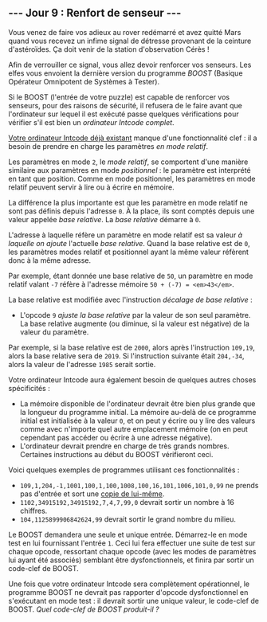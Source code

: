 ## --- Jour 9 : Renfort de senseur ---

Vous venez de faire vos adieux au rover redémarré et avez quitté Mars quand vous recevez un infime signal de détresse provenant de la ceinture d'astéroïdes. Ça doit venir de la station d'observation Cérès !

Afin de verrouiller ce signal, vous allez devoir renforcer vos senseurs. Les elfes vous envoient la dernière version du programme *BOOST* (Basique Opérateur Omnipotent de Systèmes à Tester).

Si le BOOST (l'entrée de votre puzzle) est capable de renforcer vos senseurs, pour des raisons de sécurité, il refusera de le faire avant que l'ordinateur sur lequel il est exécuté passe quelques vérifications pour vérifier s'il est bien un *ordinateur Intcode complet*.

[Votre ordinateur Intcode déjà existant](https://openhivefr.github.io/summercode/2020/day/9) manque d'une fonctionnalité clef : il a besoin de prendre en charge les paramètres *en mode relatif*.

Les paramètres en mode `2`, le *mode relatif*, se comportent d'une manière similaire aux paramètres en mode *positionnel* : le paramètre est interprété en tant que position. Comme en mode positionnel, les paramètres en mode relatif peuvent servir à lire ou à écrire en mémoire.

La différence la plus importante est que les paramètre en mode relatif ne sont pas définis depuis l'adresse `0`. À la place, ils sont comptés depuis une valeur appelée *base relative*. La *base relative* démarre à `0`.

L'adresse à laquelle réfère un paramètre en mode relatif est sa valeur *à laquelle on ajoute* l'actuelle *base relative*. Quand la base relative est de `0`, les paramètres modes relatif et positionnel ayant la même valeur réfèrent donc à la même adresse.

Par exemple, étant donnée une base relative de `50`, un paramètre en mode relatif valant `-7` réfère à l'adresse mémoire ``50 + (-7) = <em>43</em>``.

La base relative est modifiée avec l'instruction *décalage de base relative* :

- L'opcode `9` *ajuste la base relative* par la valeur de son seul paramètre. La base relative augmente (ou diminue, si la valeur est négative) de la valeur du paramètre.

Par exemple, si la base relative est de `2000`, alors après l'instruction ``109,19``, alors la base relative sera de `2019`. Si l'instruction suivante était ``204,-34``, alors la valeur de l'adresse `1985` serait sortie.

Votre ordinateur Intcode aura également besoin de quelques autres choses spécificités :

- La mémoire disponible de l'ordinateur devrait être bien plus grande que la longueur du programme initial. La mémoire au-delà de ce programme initial est initialisée à la valeur `0`, et on peut y écrire ou y lire des valeurs comme avec n'importe quel autre emplacement mémoire (on en peut cependant pas accéder ou écrire à une adresse négative).
- L'ordinateur devrait prendre en charge de très grands nombres. Certaines instructions au début du BOOST vérifieront ceci.

Voici quelques exemples de programmes utilisant ces fonctionnalités :

- ``109,1,204,-1,1001,100,1,100,1008,100,16,101,1006,101,0,99`` ne prends pas d'entrée et sort une [copie de lui-même](https://fr.wikipedia.org/wiki/Quine_(informatique)).
- ``1102,34915192,34915192,7,4,7,99,0`` devrait sortir un nombre à 16 chiffres.
- ``104,1125899906842624,99`` devrait sortir le grand nombre du milieu.

Le BOOST demandera une seule et unique entrée. Démarrez-le en mode test en lui fournissant l'entrée `1`. Ceci lui fera effectuer une suite de test sur chaque opcode, ressortant chaque opcode (avec les modes de paramètres lui ayant été associés) semblant être dysfonctionnels, et finira par sortir un code-clef de BOOST.

Une fois que votre ordinateur Intcode sera complètement opérationnel, le programme BOOST ne devrait pas rapporter d'opcode dysfonctionnel en s'exécutant en mode test : il devrait sortir une unique valeur, le code-clef de BOOST. *Quel code-clef de BOOST produit-il ?*